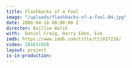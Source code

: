 ```yaml
---
title: Flashbacks of a Fool
image: "/uploads/flashbacks-of-a-fool-04.jpg"
date: 2008-04-18 00:00:00 Z
director: Baillie Walsh
with:  Daniel Craig, Harry Eden, Eve
imdb: https://www.imdb.com/title/tt1037218/
video: 281611920
layout: project
is-in-production: 
---
```


